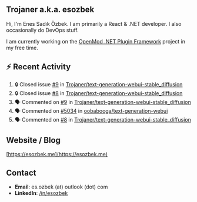 ##  Trojaner a.k.a. esozbek
Hi, I'm Enes Sadık Özbek. I am primarily a React & .NET developer. I also occasionally do DevOps stuff.

I am currently working on the [OpenMod .NET Plugin Framework](https://github.com/openmod/openmod) project in my free time. 

## :zap: Recent Activity

<!--START_SECTION:activity-->
1. 🔒 Closed issue [#9](https://github.com/Trojaner/text-generation-webui-stable_diffusion/issues/9) in [Trojaner/text-generation-webui-stable_diffusion](https://github.com/Trojaner/text-generation-webui-stable_diffusion)
2. 🔒 Closed issue [#8](https://github.com/Trojaner/text-generation-webui-stable_diffusion/issues/8) in [Trojaner/text-generation-webui-stable_diffusion](https://github.com/Trojaner/text-generation-webui-stable_diffusion)
3. 🗣 Commented on [#9](https://github.com/Trojaner/text-generation-webui-stable_diffusion/issues/9#issuecomment-1870421930) in [Trojaner/text-generation-webui-stable_diffusion](https://github.com/Trojaner/text-generation-webui-stable_diffusion)
4. 🗣 Commented on [#5034](https://github.com/oobabooga/text-generation-webui/issues/5034#issuecomment-1869051152) in [oobabooga/text-generation-webui](https://github.com/oobabooga/text-generation-webui)
5. 🗣 Commented on [#8](https://github.com/Trojaner/text-generation-webui-stable_diffusion/issues/8#issuecomment-1869044579) in [Trojaner/text-generation-webui-stable_diffusion](https://github.com/Trojaner/text-generation-webui-stable_diffusion)
<!--END_SECTION:activity-->

## Website / Blog
[https://esozbek.me](https://esozbek.me)

## Contact
- **Email**: es.ozbek (at) outlook (dot) com
- **LinkedIn**: [/in/esozbek](https://linkedin.com/in/esozbek)
